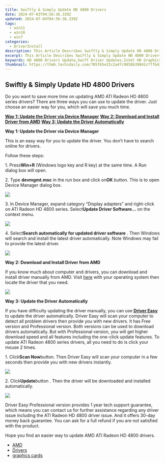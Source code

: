 ```yaml
---
title: Swiftly & Simply Update HD 4800 Drivers
date: 2024-07-03T04:56:36.339Z
updated: 2024-07-04T04:56:36.339Z
tags:
  - win11
  - win10
  - win7
categories:
  - DriverInstall
description: This Article Describes Swiftly & Simply Update HD 4800 Drivers
excerpt: This Article Describes Swiftly & Simply Update HD 4800 Drivers
keywords: HD 4800 Drivers Update,Swift Driver Updates,Intel HD Graphics Drivers,Simply Update Software,Optimized Graphics Drivers,Driver Upgrade Guides,Fast Drivers Installation
thumbnail: https://thmb.techidaily.com/705f65e32c2a47c9858b39842cfffb42a850218d7fcaebdfab8f93329d1c65e1.jpg
---
```


## Swiftly & Simply Update HD 4800 Drivers

Do you want to save more time on updating AMD ATI Radeon HD 4800 series drivers? There are three ways you can use to update the driver. Just choose an easier way for you, which will save you much time.
  
**[Way 1: Update the Driver via Device Manager](#Way1)**
**[Way 2: Download and Install Driver from AMD](#Way2)**
[**Way 3: Update the Driver Automatically**](#Way3)
  
 **Way 1: Update the Driver via Device Manager**
  
 This is an easy way for you to update the driver. You don’t have to search online for drivers.
  
 Follow these steps:  
  
 1\. Press**Win+R** (Windows logo key and R key) at the same time. A Run dialog box will open.  
  
 2\. Type **devmgmt.msc** in the run box and click on**OK** button. This is to open Device Manager dialog box.  
  
![](https://images.drivereasy.com/wp-content/uploads/2016/12/img_584f660f72d5c.png)
  
 3\. In Device Manager, expand category “Display adapters” and right-click on ATI Radeon HD 4800 series. Select**Update Driver Software…** on the context menu.  
  
![](https://images.drivereasy.com/wp-content/uploads/2016/12/img_584f66edb111a.png)
  
 4\. Select**Search automatically for updated driver software** . Then Windows will search and install the latest driver automatically. Note Windows may fail to provide the latest driver.  
  
![](https://images.drivereasy.com/wp-content/uploads/2016/12/img_584f671be8f46.png)

 **Way 2: Download and Install Driver from AMD**
  
If you know much about computer and drivers, you can download and install driver manually from AMD. Visit [here](http://support.amd.com/en-us/download)  with your operating system then locate the driver that you need.
  
![](https://images.drivereasy.com/wp-content/uploads/2017/01/img_586db02e897f5.jpg)
  
 **Way 3: Update the Driver Automatically**
  
If you have difficulty updating the driver manually, you can use **[Driver Easy](https://tools.techidaily.com/drivereasy/download/)** to update the driver automatically. Driver Easy will scan your computer to detect all problem drivers then provide you with new drivers. It has Free version and Professional version. Both versions can be used to download drivers automatically. But with Professional version, you will get higher download speed and all features including the one-click update features. To update ATI Radeon 4800 series drivers, all you need to do is click your mouse 2 times.
  
1\. Click**Scan Now**button. Then Driver Easy will scan your computer in a few seconds then provide you with new drivers instantly.  
  
![](https://images.drivereasy.com/wp-content/uploads/2017/04/img_58fd8b1cd58e6.png)

2\. Click**Update**button  . Then the driver will be downloaded and installed automatically.  
  
![](https://images.drivereasy.com/wp-content/uploads/2017/04/img_58fd8eeb73c79.jpg)

 Driver Easy Professional version provides 1 year tech support guarantee, which means you can contact us for further assistance regarding any driver issue including the ATI Radeon HD 4800 driver issue. And it offers 30-day money back guarantee. You can ask for a full refund if you are not satisfied with the product.  
  
Hope you find an easier way to update AMD ATI Radeon HD 4800 drivers.

* [AMD](https://tools.techidaily.com/drivereasy/download/)
* [Drivers](https://tools.techidaily.com/drivereasy/download/)
* [graphics cards](https://tools.techidaily.com/drivereasy/download/)

<ins class="adsbygoogle"
     style="display:block"
     data-ad-format="autorelaxed"
     data-ad-client="ca-pub-7571918770474297"
     data-ad-slot="1223367746"></ins>



<ins class="adsbygoogle"
     style="display:block"
     data-ad-client="ca-pub-7571918770474297"
     data-ad-slot="8358498916"
     data-ad-format="auto"
     data-full-width-responsive="true"></ins>


